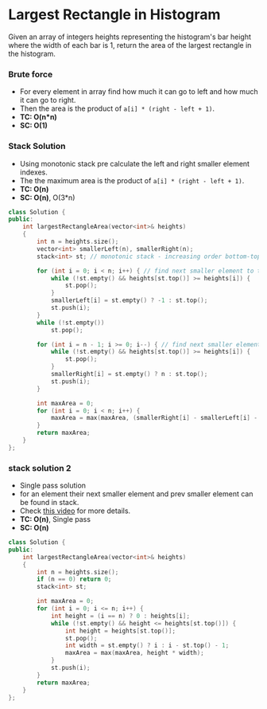 # Largest Rectangle in Histogram

Given an array of integers heights representing the histogram's bar height where the width of each bar is 1, return the area of the largest rectangle in the histogram.

### Brute force

-   For every element in array find how much it can go to left and how much it can go to right.
-   Then the area is the product of `a[i] * (right - left + 1)`.
-   **TC: O(n\*n)**
-   **SC: O(1)**

### Stack Solution

-   Using monotonic stack pre calculate the left and right smaller element indexes.
-   The the maximum area is the product of `a[i] * (right - left + 1)`.
-   **TC: O(n)**
-   **SC: O(n)**, O(3\*n)

```cpp
class Solution {
public:
    int largestRectangleArea(vector<int>& heights)
    {
        int n = heights.size();
        vector<int> smallerLeft(n), smallerRight(n);
        stack<int> st; // monotonic stack - increasing order bottom-top

        for (int i = 0; i < n; i++) { // find next smaller element to the left
            while (!st.empty() && heights[st.top()] >= heights[i]) {
                st.pop();
            }
            smallerLeft[i] = st.empty() ? -1 : st.top();
            st.push(i);
        }
        while (!st.empty())
            st.pop();

        for (int i = n - 1; i >= 0; i--) { // find next smaller element to the right
            while (!st.empty() && heights[st.top()] >= heights[i]) {
                st.pop();
            }
            smallerRight[i] = st.empty() ? n : st.top();
            st.push(i);
        }

        int maxArea = 0;
        for (int i = 0; i < n; i++) {
            maxArea = max(maxArea, (smallerRight[i] - smallerLeft[i] - 1) * heights[i]);
        }
        return maxArea;
    }
};
```

### stack solution 2

-   Single pass solution
-   for an element their next smaller element and prev smaller element can be found in stack.
-   Check [this video](https://youtu.be/jC_cWLy7jSI) for more details.
-   **TC: O(n)**, Single pass
-   **SC: O(n)**

```cpp
class Solution {
public:
    int largestRectangleArea(vector<int>& heights)
    {
        int n = heights.size();
        if (n == 0) return 0;
        stack<int> st;

        int maxArea = 0;
        for (int i = 0; i <= n; i++) {
            int height = (i == n) ? 0 : heights[i];
            while (!st.empty() && height <= heights[st.top()]) {
                int height = heights[st.top()];
                st.pop();
                int width = st.empty() ? i : i - st.top() - 1;
                maxArea = max(maxArea, height * width);
            }
            st.push(i);
        }
        return maxArea;
    }
};
```
